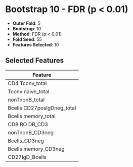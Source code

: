 # Bootstrap 10 - FDR (p < 0.01)

- **Outer Fold**: 5
- **Bootstrap**: 10
- **Method**: FDR (p < 0.01)
- **Fold Seed**: 55
- **Features Selected**: 10

## Selected Features

| Feature |
|---------|
| CD4 Tconv_total |
| Tconv naive_total |
| nonTnonB_total |
| Bcells CD27posIgDneg_total |
| Bcells memory_total |
| CD8 RO DR_CD3 |
| nonTnonB_CD3neg |
| Bcells_CD3neg |
| Bcells memory_CD3neg |
| CD27IgD_Bcells |
